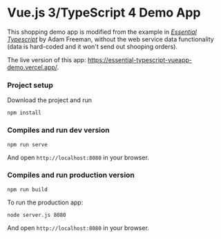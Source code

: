 # Vue.js 3/TypeScript 4 Demo App

This shopping demo app is modified from the example in <i>[Essential Typescript](https://github.com/Apress/essential-typescript-4)</i> by Adam Freeman, without the web service data functionality (data is hard-coded and it won't send out shooping orders).

The live version of this app: https://essential-typescript-vueapp-demo.vercel.app/.

### Project setup

Download the project and run

```npm install```

### Compiles and run dev version

```
npm run serve
```

And open ```http://localhost:8080``` in your browser.

### Compiles and run production version

```
npm run build
```

To run the production app:

```
node server.js 8080
```

And open ```http://localhost:8080``` in your browser.
